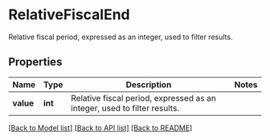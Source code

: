 # RelativeFiscalEnd

Relative fiscal period, expressed as an integer, used to filter results.

## Properties
Name | Type | Description | Notes
------------ | ------------- | ------------- | -------------
**value** | **int** | Relative fiscal period, expressed as an integer, used to filter results. | 

[[Back to Model list]](../README.md#documentation-for-models) [[Back to API list]](../README.md#documentation-for-api-endpoints) [[Back to README]](../README.md)


